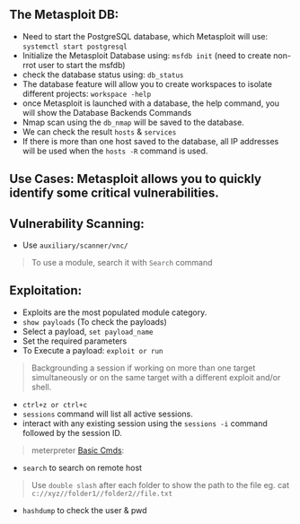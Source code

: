 ## The Metasploit DB:
- Need to start the PostgreSQL database, which Metasploit will use: `systemctl start postgresql`
- Initialize the Metasploit Database using: `msfdb init` (need to create non-rrot user to start the msfdb)
- check the database status using: `db_status`
- The database feature will allow you to create workspaces to isolate different projects: `workspace -help`
- once Metasploit is launched with a database, the help command, you will show the Database Backends Commands
- Nmap scan using the `db_nmap` will be saved to the database.
- We can check the result `hosts` & `services`
- If there is more than one host saved to the database, all IP addresses will be used when the `hosts -R` command is used.

## Use Cases: Metasploit allows you to quickly identify some critical vulnerabilities.

## Vulnerability Scanning:
- Use `auxiliary/scanner/vnc/`
> To use a module, search it with `Search` command

## Exploitation:
- Exploits are the most populated module category.
- `show payloads` (To check the payloads)
- Select a payload, `set payload_name`
- Set the required parameters
- To Execute a payload: `exploit or run`

> Backgrounding a session if working on more than one target simultaneously or on the same target with a different exploit and/or shell.
- `ctrl+z or ctrl+c`
- `sessions` command will list all active sessions.
- interact with any existing session using the `sessions -i` command followed by the session ID.

> meterpreter [Basic Cmds](https://www.offsec.com/metasploit-unleashed/meterpreter-basics/):
- `search` to search on remote host
> Use `double slash` after each folder to show the path to the file eg. cat `c://xyz//folder1//folder2//file.txt`
- `hashdump` to check the user & pwd


